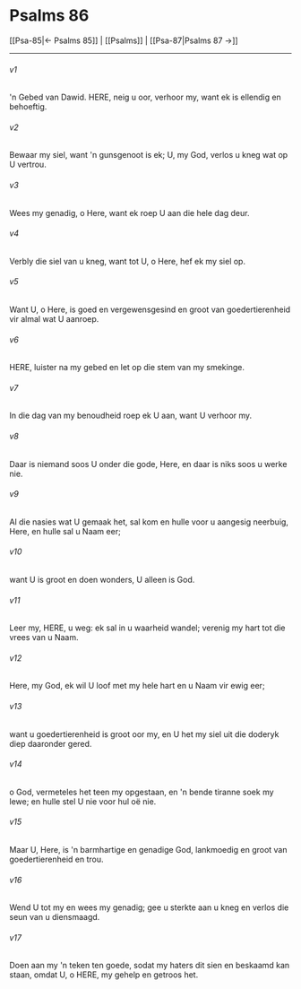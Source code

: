 # Psalms 86

[[Psa-85|← Psalms 85]] | [[Psalms]] | [[Psa-87|Psalms 87 →]]
***

###### v1
'n Gebed van Dawid. HERE, neig u oor, verhoor my, want ek is ellendig en behoeftig. 
###### v2
Bewaar my siel, want 'n gunsgenoot is ek; U, my God, verlos u kneg wat op U vertrou. 
###### v3
Wees my genadig, o Here, want ek roep U aan die hele dag deur. 
###### v4
Verbly die siel van u kneg, want tot U, o Here, hef ek my siel op. 
###### v5
Want U, o Here, is goed en vergewensgesind en groot van goedertierenheid vir almal wat U aanroep. 
###### v6
HERE, luister na my gebed en let op die stem van my smekinge. 
###### v7
In die dag van my benoudheid roep ek U aan, want U verhoor my. 
###### v8
Daar is niemand soos U onder die gode, Here, en daar is niks soos u werke nie. 
###### v9
Al die nasies wat U gemaak het, sal kom en hulle voor u aangesig neerbuig, Here, en hulle sal u Naam eer; 
###### v10
want U is groot en doen wonders, U alleen is God. 
###### v11
Leer my, HERE, u weg: ek sal in u waarheid wandel; verenig my hart tot die vrees van u Naam. 
###### v12
Here, my God, ek wil U loof met my hele hart en u Naam vir ewig eer; 
###### v13
want u goedertierenheid is groot oor my, en U het my siel uit die doderyk diep daaronder gered. 
###### v14
o God, vermeteles het teen my opgestaan, en 'n bende tiranne soek my lewe; en hulle stel U nie voor hul oë nie. 
###### v15
Maar U, Here, is 'n barmhartige en genadige God, lankmoedig en groot van goedertierenheid en trou. 
###### v16
Wend U tot my en wees my genadig; gee u sterkte aan u kneg en verlos die seun van u diensmaagd. 
###### v17
Doen aan my 'n teken ten goede, sodat my haters dit sien en beskaamd kan staan, omdat U, o HERE, my gehelp en getroos het. 
